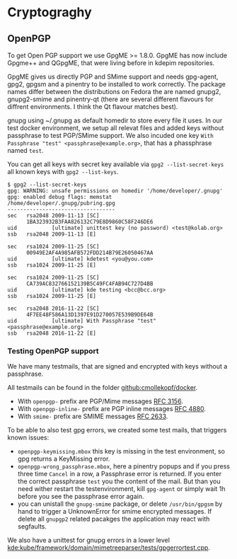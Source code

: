 # Cryptograghy

## OpenPGP

To get Open PGP support we use GpgME >= 1.8.0. GpgME has now include Gpgme++ and QGpgME, that were living before in kdepim repositories.

GpgME gives us directly PGP and SMime support and needs gpg-agent, gpg2, gpgsm and a pinentry to be installed to work correctly. The package names differ between the distributions on Fedora the are named gnupg2, gnupg2-smime and pinentry-qt (there are several different flavours for diffrent environments. I think the Qt flavour matches best).

gnupg using ~/.gnupg as default homedir to store every file it uses. In our test docker environment, we setup all relevat files and added keys without passphrase to test PGP/SMime support. We also incuded one key `With Passphrase "test" <passphrase@example.org>`, that has a phassphrase named `test`.

You can get all keys with secret key available via `gpg2 --list-secret-keys` all known keys with `gpg2 --list-keys`.

```
$ gpg2 --list-secret-keys
gpg: WARNING: unsafe permissions on homedir '/home/developer/.gnupg'
gpg: enabled debug flags: memstat
/home/developer/.gnupg/pubring.gpg
----------------------------------
sec   rsa2048 2009-11-13 [SC]
      1BA323932B3FAA826132C79E8D9860C58F246DE6
uid           [ultimate] unittest key (no password) <test@kolab.org>
ssb   rsa2048 2009-11-13 [E]

sec   rsa1024 2009-11-25 [SC]
      00949E2AF4A985AFB572FDD214B79E26050467AA
uid           [ultimate] kdetest <you@you.com>
ssb   rsa1024 2009-11-25 [E]

sec   rsa1024 2009-11-25 [SC]
      CA739AC832766152139B5C49FC4FAB94C727D4BB
uid           [ultimate] kde testing <bcc@bcc.org>
ssb   rsa1024 2009-11-25 [E]

sec   rsa2048 2016-11-22 [SC]
      4F7EE48F586A13D1397E91D270057E539B9DE64B
uid           [ultimate] With Passphrase "test" <passphrase@example.org>
ssb   rsa2048 2016-11-22 [E]
```

### Testing OpenPGP support

We have many testmails, that are signed and encrypted with keys without a passphrase.

All testmails can be found in the folder [github:cmollekopf/docker](https://github.com/cmollekopf/docker/tree/master/kube/testmails/cur).

* With `openpgp-` prefix are PGP/Mime messages [RFC 3156](https://tools.ietf.org/html/rfc3156).
* With `openpgp-inline-` prefix are PGP inline messages [RFC 4880](https://tools.ietf.org/html/rfc4880).
* With `smime-` prefix are SMIME messages [RFC 2633](https://tools.ietf.org/html/rfc2633).

To be able to also test gpg errors, we created some test mails, that triggers known issues:

* `openpgp-keymissing.mbox` this key is missing in the test environment, so gpg returns a KeyMissing error.
* `openpgp-wrong_passphrase.mbox`, here a pinentry popups and if you press three time `Cancel` in a row, a Passphrase error is returned. If you enter the correct passphrase `test` you the content of the mail. But than you need wither restart the testenvironment, kill `gpg-agent` or simply wait 1h before you see the passphrase error again.
* you can unistall the `gnupg-smime` package, or delete `/usr/bin/gpgsm` by hand to trigger a UnknownError for smime encrypted messages. If delete all `gnupgp2` related pacakges the application may react with segfaults.

We also have a unittest for gnupg errors in a lower level [kde:kube/framework/domain/mimetreeparser/tests/gpgerrortest.cpp](https://cgit.kde.org/kube.git/tree/framework/domain/mimetreeparser/tests/gpgerrortest.cpp?h=develop).
